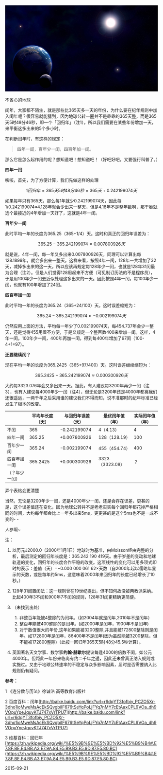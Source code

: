 
![](assets/闰年/20150921.jpg)

不省心的地球

闰年，大家都不陌生，就是那些比365天多一天的年份，为什么要在纪年规则中加入闰年呢？很容易就能猜到，因为地球公转一圈并不是乖乖的365天整，而是365天5时48分46秒，即一个「回归年」（注1），所以我们需要在某些年份增加一天，来平衡这多出来的5个多小时。

在判断闰年时，有这样的规定：

> 四年一闰，百年少一闰，四百年加一闰。

那么它是怎么起作用的呢？想知道吧！想知道吧！（好吧好吧，又要强行科普了。）

**四年一闰**

咳咳，首先，为了方便计算，我们先做这样的处理

$$1回归年 = 365天5时48分46秒 = 365天+0.242199074天$$

如果每年只有365天，那么每1年就少0.242199074天，因此每1/0.242199074≈4.128年就会少出来一整天，但是4.18年不是整年数啊，那干脆就选个最接近的4年增加一天好了，这就是4年一闰。

**百年少一闰**

此时平均一年的长度为365.25（365+1/4）天。这时和真正的回归年误差为：

$$365.25-365.242199074≈0.007800926天$$

就是说，4年一闰，每一年又多出来0.007800926天，同理可以计算出每128.1899年，就会多出来一整天。这样来看，按照4年一闰，128年一共增加了32天，减掉多出来的这一天，所以应该再规定每128年少一闰，也就是128年31闰最为合理（注2）。但是人们觉得128用起来不方便（可见制订历法的不是程序员），于是用100年少一闰去近似处理这多出来的一天。因此按照4年一闰，每100年少一闰，也就有100年增加了24闰。

**四百年加一闰**

此时平均一年的长度为365.24（365+24/100）天。这时误差缩短为：

$$365.24-365.242199074≈-0.002199074天$$

仍然应用上面的方法，平均每一年少了0.002199074天，每454.737年会少一整天，还是觉得455用着不方便，于是又规定一个整百数400来增加一闰。这样，4年一闰，100年少一闰，400年再加一闰，得到每400年增加了97闰（100-4+1=97）。

**还要继续闰？**

现在平均一年的长度为365.2425（365+97/400）天。这时误差继续缩短为：

$$365.2425-365.242199074≈0.000300926天$$

大约每3323.076年会又多出来一天。据此，有人建议每3200年再少一闰（注3），也有人建议每4000年少一闰（注4），但无论是3200年还是4000年都离我们还很遥远，一两千年之后采用谁的建议我们不得而知，说不准那时的纪年标准已经发生了根本的改变。


|         | 平均年长度（天） | 与回归年误差（天）    | 最优闰年值（年）      | 实际闰年值（年） |
| ------- | -------- | ------------ | ------------- | -------- |
| 不闰      | 365      | -0.242199074 | 4（4.13）       | 4        |
| 四年一闰    | 365.25   | +0.007800926 | 128（128.19）   | 100      |
| 百年少一闰   | 365.24   | -0.002199074 | 455（454.74）   | 400      |
| 四百年加一闰  | 365.2425 | +0.000300926 | 3323（3323.08） | ？        |
| （？年少一闰） |          |              |               |          |

弄个表格会更清楚

当然，无论是3200年少一闰，还是4000年少一闰，还是会存在误差，更甚的是，这个误差值还在变化，因为地球公转并不是老老实实每个回归年都花掉严格相同的时间，大约每年都会比上一年多出来5ms，更更甚的是这个5ms也不是一成不变的- -

人参啊~

注：

1. 以历元J2000.0（2000年1月1日）地球时为基准，由Moisson经由完整的分析，最后测定的回归年长度是：365.242 190 419天。由于岁差的变动和地球轨道的变化，回归年的长度会作平稳的改变。这项线性的变化可以用多项式即时的表示：差值（天）=−0.000 000 061 62×天数（自2000年起以儒略年显示的天数，或是每年约5ms，这意味着2000年来回归年的长度已经增长了10秒。）

2. 128年31闰置闰法：这一规则曾在19世纪提出，但不知何故没被两教派采纳。比起400年3不闰和900年7不闰的规则，128年31闰更精确更简便。

3. （未找到出处）
	1. 非整百年能被4整除的为闰年。（如2004年就是闰年,2010年不是闰年）
	2. 整百年能被400整除的是闰年。(如2000年是闰年，1900年不是闰年)
	3. 对于数值很大的年份,这年如果能被3200整除,并且能被172800整除则是闰年。如172800年是闰年，86400年不是闰年(因为虽然能被3200整除，但不能被172800整除)（此按一回归年365天5时48分45.5秒计算）。

4. 英国著名天文学家、数学家**约翰·赫歇尔**提议每逢4000的倍数不闰，如公元4000年。但距此一年份来临尚有约二千年之遥，因此还未曾真正纳入规则或实施过。又由于地球公转速率的不稳定与众多影响因素，届时是否需要纳入此规则仍有疑问。

**参考：**

1 《连分数与历法》徐诚浩 高等教育出版社

2 百度百科：闰年[http://baike.baidu.com/link?url=r6dqYT3fofbiy_PCZO5Xr-3dho1ioMweMsAcEkSQvgbiIF676tSeYqPoLjFYq7nMY7cEtAaxCPL9VOa_dh9VOpuYpeJquvKTJ747xVrTPU7](http://baike.baidu.com/link?url=r6dqYT3fofbiy_PCZO5Xr-3dho1ioMweMsAcEkSQvgbiIF676tSeYqPoLjFYq7nMY7cEtAaxCPL9VOa_dh9VOpuYpeJquvKTJ747xVrTPU7)

3 维基百科：回归年[https://zh.wikipedia.org/wiki/%E5%9B%9E%E5%BD%92%E5%B9%B4#.E7.8F.BE.E4.BB.A3.E7.9A.84.E5.B9.B3.E5.9D.87.E5.80.BC](https://zh.wikipedia.org/wiki/%E5%9B%9E%E5%BD%92%E5%B9%B4#.E7.8F.BE.E4.BB.A3.E7.9A.84.E5.B9.B3.E5.9D.87.E5.80.BC)

2015-09-21
